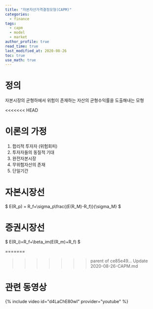 ```yaml
---
title: "자본자산가격결정모형(CAPM)"
categories:
  - finance
tags:
  - capm
  - model
  - market
author_profile: true
read_time: true
last_modified_at: 2020-08-26
toc: true
use_math: true
---
```


# 정의

자본시장의 균형하에서 위험이 존재하는 자산의 균형수익률을 도출해내는 모형

<<<<<<< HEAD
# 이론의 가정
1. 합리적 투자자 (위험회피)
2. 투자자들의 동질적 기대
3. 완전자본시장
4. 무위험자산의 존재
5. 단일기간

# 자본시장선
$
E(R_p) = R_f+\sigma_p\frac{(E(R_M)-R_f)}{\sigma_M} 
$

# 증권시장선
$ 
E(R_i)=R_f+\beta_im(E(R_m)+R_f) 
$

=======
>>>>>>> parent of ce85e49... Update 2020-08-26-CAPM.md
# 관련 동영상
{% include video id="d4LaChE80wI" provider="youtube" %}

